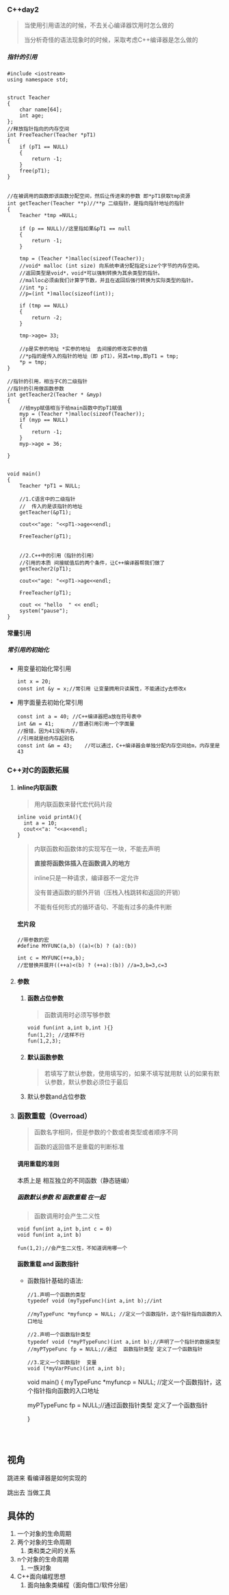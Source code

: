### C++day2	

> 当使用引用语法的时候，不去关心编译器饮用时怎么做的
>
> 当分析奇怪的语法现象时的时候，采取考虑C++编译器是怎么做的

##### 指针的引用

```
#include <iostream>
using namespace std;


struct Teacher
{
	char name[64];
	int age;
};
//释放指针指向的内存空间
int FreeTeacher(Teacher *pT1)
{
	if (pT1 == NULL)
	{
		return -1;
	}
	free(pT1);
}


//在被调用的函数即该函数分配空间，然后让传进来的参数 即*pT1获取tmp资源
int getTeacher(Teacher **p)//**p 二级指针，是指向指针地址的指针
{
	Teacher *tmp =NULL;

	if (p == NULL)//这里指如果&pT1 == null
	{	
		return -1;
	}

	tmp = (Teacher *)malloc(sizeof(Teacher));
	//void* malloc (int size) 向系统申请分配指定size个字节的内存空间。
	//返回类型是void*，void*可以强制转换为其余类型的指针。
	//malloc必须由我们计算字节数，并且在返回后强行转换为实际类型的指针。
	//int *p；
	//p=(int *)malloc(sizeof(int));

	if (tmp == NULL)
	{
		return -2;
	}
	
	tmp->age= 33;

	//p是实参的地址 *实参的地址  去间接的修改实参的值
	//*p指的是传入的指针的地址（即 pT1），另其=tmp,即pT1 = tmp;
	*p = tmp;
}

//指针的引用，相当于C的二级指针
//指针的引用做函数参数
int getTeacher2(Teacher * &myp)
{
	//给myp赋值相当于给main函数中的pT1赋值
	myp = (Teacher *)malloc(sizeof(Teacher));
	if (myp == NULL)
	{
		return -1;
	}
	myp->age = 36;

}


void main()
{
	Teacher *pT1 = NULL;

	//1.C语言中的二级指针
	//	传入的是该指针的地址
	getTeacher(&pT1);

	cout<<"age: "<<pT1->age<<endl;
	
	FreeTeacher(pT1);


	//2.C++中的引用（指针的引用）
	//引用的本质 间接赋值后的两个条件，让C++编译器帮我们做了
	getTeacher2(pT1);

	cout<<"age: "<<pT1->age<<endl;

	FreeTeacher(pT1);

	cout << "hello  " << endl;
	system("pause");
}
```

#### 常量引用

##### 常引用的初始化

- 用变量初始化常引用

  ```
  int x = 20;
  const int &y = x;//常引用 让变量拥用只读属性，不能通过y去修改x
  ```

- 用字面量去初始化常引用

  ```
  const int a = 40;	//C++编译器把a放在符号表中
  int &m = 41;		//普通引用引用一个字面量
  //报错，因为41没有内存，
  //引用就是给内存起别名
  const int &m = 43;	//可以通过，C++编译器会单独分配内存空间给m，内存里是43
  ```



### C++对C的函数拓展

1. #### inline内联函数

   > 用内联函数来替代宏代码片段

   ```
   inline void printA(){
     int a = 10;
     cout<<"a: "<<a<<endl;
   }
   ```

   > 内联函数和函数体的实现写在一块，不能去声明
   >
   > **直接将函数体插入在函数调入的地方**
   >
   > inline只是一种请求，编译器不一定允许 	 
   >
   > 没有普通函数的额外开销（压栈入栈跳转和返回的开销）
   >
   > 不能有任何形式的循环语句、不能有过多的条件判断

   #### 宏片段

   ```
   //带参数的宏
   #define MYFUNC(a,b) ((a)<(b) ? (a):(b))

   int c = MYFUNC(++a,b);
   //宏替换并展开((++a)<(b) ? (++a):(b)) //a=3,b=3,c=3
   ```

2. #### 参数

   1. #### 函数占位参数

      > 函数调用时必须写够参数

      ```
      void fun(int a,int b,int ){}
      fun(1,2); //这样不行
      fun(1,2,3);
      ```
   2. #### 默认函数参数

      > 若填写了默认参数，使用填写的，如果不填写就用默       认的如果有默认参数，默认参数必须位于最后
   3. 默认参数and占位参数

3. ### 函数重载（Overroad）

   > 函数名字相同，但是参数的个数或者类型或者顺序不同
   >
   > 函数的返回值不是重载的判断标准

   #### 调用重载的准则

   本质上是 相互独立的不同函数（静态链编）

   ##### 函数默认参数 和 函数重载 在一起

   > 函数调用时会产生二义性

   ```
   void fun(int a,int b,int c = 0)
   void fun(int a,int b)

   fun(1,2);//会产生二义性，不知道调用哪一个
   ```

   #### 函数重载 and 函数指针

   - 函数指针基础的语法:

     ```
     //1.声明一个函数的类型
     typedef void (myTypeFunc)(int a,int b);//int

     //myTypeFunc *myfuncp = NULL; //定义一个函数指针，这个指针指向函数的入口地址

     //2.声明一个函数指针类型
     typedef void (*myPTypeFunc)(int a,int b);//声明了一个指针的数据类型
     //myPTypeFunc fp = NULL;//通过  函数指针类型 定义了一个函数指针

     //3.定义一个函数指针  变量
     void (*myVarPFunc)(int a,int b);
     ```


     void main()
     {
     	myTypeFunc *myfuncp = NULL;  //定义一个函数指针，这个指针指向函数的入口地址
     	
     	myPTypeFunc fp = NULL;//通过函数指针类型 定义了一个函数指针


     }
     ```
    
     ​

## 视角

跳进来  看编译器是如何实现的

跳出去  当做工具

##  具体的

1. 一个对象的生命周期
2. 两个对象的生命周期
   1. 类和类之间的关系
3. n个对象的生命周期
   1. 一族对象
4. C++面向编程思想
   1. 面向抽象类编程（面向借口/软件分层）